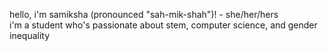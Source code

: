 hello, i'm samiksha (pronounced "sah-mik-shah")! - she/her/hers
<br> i'm a student who's passionate about stem, computer science, and gender inequality
